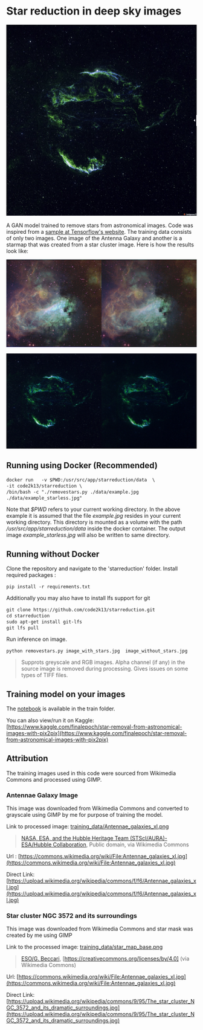 # Star reduction in deep sky images

![images/star_removal.gif](images/star_removal.gif)

A GAN model trained to remove stars from astronomical images. Code was inspired from a [sample at Tensorflow's website](https://www.tensorflow.org/tutorials/generative/pix2pix). The training data consists of only two images. One image of the Antenna Galaxy and another is a starmap that was created from a star cluster image. Here is how the results look like:

![images/example2.png](images/example2.jpg)

![images/example.png](images/example.jpg)




## Running using Docker (Recommended)

```
docker run   -v $PWD:/usr/src/app/starreduction/data  \
-it code2k13/starreduction \
/bin/bash -c "./removestars.py ./data/example.jpg  ./data/example_starless.jpg"
```
Note that *$PWD* refers to your current working directory. In the above example it is assumed that the file *example.jpg* resides in your current working directory. This directory is mounted as a volume with the path */usr/src/app/starreduction/data* inside the docker container. The output image *example_starless.jpg* will also be written to same directory.


## Running without Docker
Clone the repository and navigate to the 'starreduction' folder. Install required packages :

```shell
pip install -r requirements.txt
```

Additionally you may also have to install lfs support for git
```
git clone https://github.com/code2k13/starreduction.git
cd starreduction
sudo apt-get install git-lfs
git lfs pull
```

Run inference on image. 
```shell
python removestars.py image_with_stars.jpg  image_without_stars.jpg
```

> Supprots greyscale and RGB images. Alpha channel (if any) in the source image is removed during processing. Gives issues on some types of TIFF files.


## Training model on your images

The [notebook](train/star-removal-from-astronomical-images-with-pix2pix.ipynb) is available in the train folder.

You can also view/run it on Kaggle:
[https://www.kaggle.com/finalepoch/star-removal-from-astronomical-images-with-pix2pix](https://www.kaggle.com/finalepoch/star-removal-from-astronomical-images-with-pix2pix)


## Attribution

The training images used in this code were sourced from Wikimedia Commons and processed using GIMP.

### Antennae Galaxy Image
This image was downloaded from Wikimedia Commons and converted to grayscale using GIMP by me for purpose of training the model.

Link to processed image: [training_data/Antennae_galaxies_xl.png](training_data/Antennae_galaxies_xl.png)

>[NASA, ESA, and the Hubble Heritage Team (STScI/AURA)-ESA/Hubble Collaboration](https://commons.wikimedia.org/wiki/File:Antennae_galaxies_xl.jpg), Public domain, via Wikimedia Commons

Url : [https://commons.wikimedia.org/wiki/File:Antennae_galaxies_xl.jpg](https://commons.wikimedia.org/wiki/File:Antennae_galaxies_xl.jpg)

Direct Link: [https://upload.wikimedia.org/wikipedia/commons/f/f6/Antennae_galaxies_xl.jpg](https://upload.wikimedia.org/wikipedia/commons/f/f6/Antennae_galaxies_xl.jpg)



### Star cluster NGC 3572 and its surroundings
This image was downloaded from Wikimedia Commons and star mask was created by me using GIMP

Link to the processed image: [training_data/star_map_base.png](training_data/star_map_base.png)

>[ESO/G. Beccari](https://commons.wikimedia.org/wiki/File:The_star_cluster_NGC_3572_and_its_dramatic_surroundings.jpg"), [https://creativecommons.org/licenses/by/4.0] (via Wikimedia Commons) 

Url: [https://commons.wikimedia.org/wiki/File:Antennae_galaxies_xl.jpg](https://commons.wikimedia.org/wiki/File:Antennae_galaxies_xl.jpg) 

Direct Link: [https://upload.wikimedia.org/wikipedia/commons/9/95/The_star_cluster_NGC_3572_and_its_dramatic_surroundings.jpg](https://upload.wikimedia.org/wikipedia/commons/9/95/The_star_cluster_NGC_3572_and_its_dramatic_surroundings.jpg)



